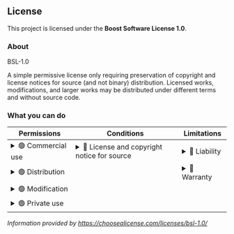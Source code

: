 ## License
This project is licensed under the **Boost Software License 1.0**.

### About
BSL-1.0

A simple permissive license only requiring preservation of copyright and license notices for source (and not binary) distribution. Licensed works, modifications, and larger works may be distributed under different terms and without source code.

### What you can do
| Permissions                                                                                                                       | Conditions                                                                                                                                                                                                               | Limitations                                                                                                            |
|-----------------------------------------------------------------------------------------------------------------------------------|--------------------------------------------------------------------------------------------------------------------------------------------------------------------------------------------------------------------------|------------------------------------------------------------------------------------------------------------------------|
| <details><summary>🟢 Commercial use</summary>The licensed material and derivatives may be used for commercial purposes.</details> | <details><summary>🔵 License and copyright notice for source</summary>A copy of the license and copyright notice must be included with the licensed material in source form, but is not required for binaries.</details> | <details><summary>🔴 Liability</summary>This license includes a limitation of liability.</details>                     |
| <details><summary>🟢 Distribution</summary>The licensed material may be distributed.</details>                                    |                                                                                                                                                                                                                          | <details><summary>🔴 Warranty</summary>This license explicitly states that it does NOT provide any warranty.</details> |
| <details><summary>🟢 Modification</summary>The licensed material may be modified.</details>                                       |                                                                                                                                                                                                                          |                                                                                                                        |
| <details><summary>🟢 Private use</summary>The licensed material may be used and modified in private.</details>                    |                                                                                                                                                                                                                          |                                                                                                                        |

*Information provided by https://choosealicense.com/licenses/bsl-1.0/*
